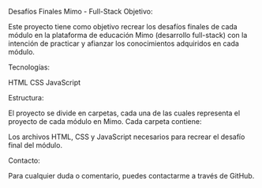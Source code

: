 Desafíos Finales Mimo - Full-Stack
Objetivo:

Este proyecto tiene como objetivo recrear los desafíos finales de cada módulo en la plataforma de educación Mimo (desarrollo full-stack) con la intención de practicar y afianzar los conocimientos adquiridos en cada módulo.

Tecnologías:

HTML
CSS
JavaScript

Estructura:

El proyecto se divide en carpetas, cada una de las cuales representa el proyecto de cada módulo en Mimo. Cada carpeta contiene:

Los archivos HTML, CSS y JavaScript necesarios para recrear el desafío final del módulo.

Contacto:

Para cualquier duda o comentario, puedes contactarme a través de GitHub.
